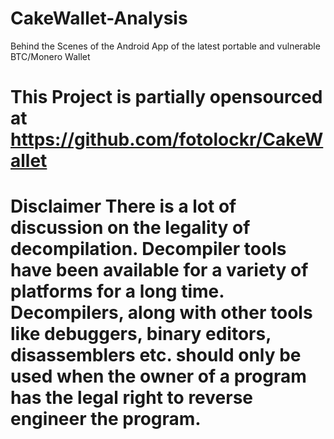 # CakeWallet-Analysis
Behind the Scenes of the Android App of the latest portable and vulnerable BTC/Monero Wallet

# This Project is partially opensourced at https://github.com/fotolockr/CakeWallet


# Disclaimer  There is a lot of discussion on the legality of decompilation. Decompiler tools have been available for a variety of platforms for a long time. Decompilers, along with other tools like debuggers, binary editors, disassemblers etc. should only be used when the owner of a program has the legal right to reverse engineer the program.
